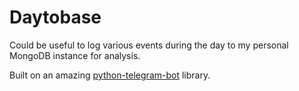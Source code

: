 # Daytobase

Could be useful to log various events during the day to my personal MongoDB instance for analysis.

Built on an amazing [python-telegram-bot](https://github.com/python-telegram-bot/python-telegram-bot) library.

